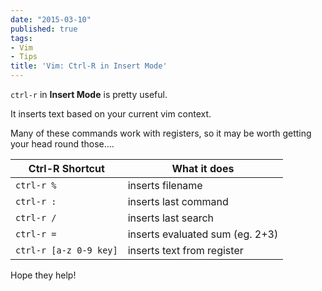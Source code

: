 ```yaml
---
date: "2015-03-10"
published: true
tags:
- Vim
- Tips
title: 'Vim: Ctrl-R in Insert Mode'
---
```


`ctrl-r` in **Insert Mode** is pretty useful.

It inserts text based on your current vim context.

Many of these commands work with registers, so it may be worth getting your head round those....

Ctrl-R Shortcut | What it does
-----------|------------
`ctrl-r %` | inserts filename
`ctrl-r :` | inserts last command
`ctrl-r /` | inserts last search
`ctrl-r =` | inserts evaluated sum (eg. 2+3)
`ctrl-r [a-z 0-9 key]` | inserts text from register


Hope they help!
